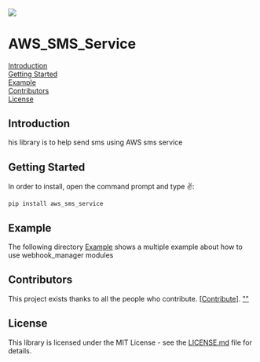 <h6 align="left">
    <img src="https://cdnquakingaspen.s3.eu-central-1.amazonaws.com/quaking+aspen+logo+teal+full-02.png"  />
</h6>

# AWS_SMS_Service
[Introduction](#Introduction)\
[Getting Started](#Started)\
[Example](#Example)\
[Contributors](#Contributors)\
[License](#License)

<h2 id="Introduction">Introduction</h2>
his library is to help send sms using AWS sms service

<h2 id="Started">Getting Started</h2>
In order to install, open the command prompt and type ✌️:

```
pip install aws_sms_service
```

<h2 id="Example">Example</h2>

The following directory [Example](https://github.com/Quakingaspen-codehub/aws_sms_service/blob/master/aws_sms_service/example.py) shows a multiple example about how to use webhook_manager modules


<h2 id="">Contributors</h2>

This project exists thanks to all the people who contribute. [[Contribute](CONTRIBUTING.md)].
<a href="https://github.com/Quakingaspen-codehub/aws_sms_service/graphs/contributors">
""
</a>

<h2 id="License">License</h2>

This library is licensed under the MIT License - see the [LICENSE.md](LICENSE) file for details.
